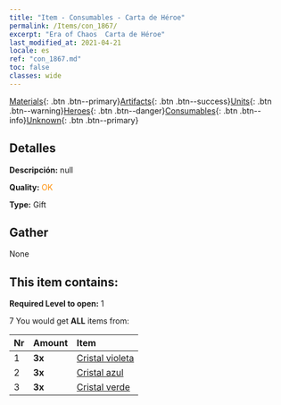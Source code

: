 ```yaml
---
title: "Item - Consumables - Carta de Héroe"
permalink: /Items/con_1867/
excerpt: "Era of Chaos  Carta de Héroe"
last_modified_at: 2021-04-21
locale: es
ref: "con_1867.md"
toc: false
classes: wide
---
```

 [Materials](/es/Items/){: .btn .btn--primary}[Artifacts](/es/Items/Artifacts/){: .btn .btn--success}[Units](/es/Items/Units/){: .btn .btn--warning}[Heroes](/es/Items/Heroes/){: .btn .btn--danger}[Consumables](/es/Items/Consumables/){: .btn .btn--info}[Unknown](/es/Items/Unknown/){: .btn .btn--primary}

## Detalles
 **Descripción:** null

 **Quality:** <span style="color: #FF8C00">OK</span>

 **Type:** Gift

## Gather

  None

## This item contains:

 **Required Level to open:** 1

 7 You would get **ALL** items  from:

  | Nr | Amount |     Item    |
  |:---|:-------|:------------|
  | 1 |  **3x** | [Cristal violeta](/es/Items/con_720/) |  | 
  | 2 |  **3x** | [Cristal azul](/es/Items/con_716/) |  | 
  | 3 |  **3x** | [Cristal verde](/es/Items/con_711/) |  | 
